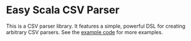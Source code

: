 # Easy Scala CSV Parser

This is a CSV parser library. It features a simple, powerful DSL for creating arbitrary CSV parsers. See the [example code](https://github.com/czcollier/sv-parsing/tree/master/examples/) for more examples.

